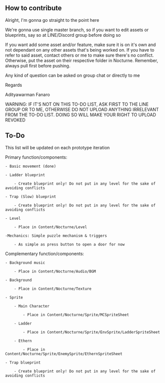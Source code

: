 How to contribute
---------------------------------------

Alright, I'm gonna go straight to the point here

We're gonna use single master branch, so if you want to edit assets or blueprints, say so at LINE/Discord group before doing so

If you want add some asset and/or feature, make sure it is on it's own and not dependant on any other assets that's being worked on. 
If you have to refer to said asset, contact others or me to make sure there's no conflict.
Otherwise, put the asset on their respective folder in Nocturne. Remember, always pull first before pushing.

Any kind of question can be asked on group chat or directly to me

Regards

Adityawarman Fanaro

WARNING: IF IT'S NOT ON THIS TO-DO LIST, ASK FIRST TO THE LINE GROUP OR TO ME, OTHERWISE DO NOT UPLOAD ANYTHING IRRELEVANT FROM THE TO-DO LIST.
DOING SO WILL MAKE YOUR RIGHT TO UPLOAD REVOKED

To-Do
------------------------------------------
This list will be updated on each prototype iteration

Primary function/components:

    - Basic movement (done)

    - Ladder blueprint

        - Create blueprint only! Do not put in any level for the sake of avoiding conflicts

    - Trap (Slow) blueprint

        - Create blueprint only! Do not put in any level for the sake of avoiding conflicts

    - Level

        - Place in Content/Nocturne/Level

    -Mechanics: Simple puzzle mechanism & triggers
    
        - As simple as press button to open a door for now

Complementary function/components:

    - Background music

        - Place in Content/Nocturne/Audio/BGM

    - Background

        - Place in Content/Nocturne/Texture

    - Sprite

        - Main Character

            - Place in Content/Nocturne/Sprite/MCSpriteSheet

        - Ladder

            - Place in Content/Nocturne/Sprite/EnvSprite/LadderSpriteSheet

        - Ethern

            - Place in Content/Nocturne/Sprite/EnemySprite/EthernSpriteSheet
            
    - Trap blueprint

        - Create blueprint only! Do not put in any level for the sake of avoiding conflicts